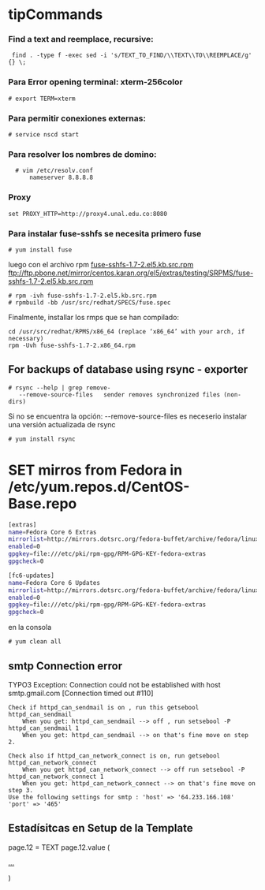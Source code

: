 # tipCommands

### Find a text and reemplace, recursive:
  ```
   find . -type f -exec sed -i 's/TEXT_TO_FIND/\\TEXT\\TO\\REEMPLACE/g' {} \;
  ```
### Para Error opening terminal: xterm-256color
  ```
# export TERM=xterm
  ```

### Para permitir conexiones externas:
  ```
# service nscd start
  ```

### Para resolver los nombres de domino:
  ```
	# vim /etc/resolv.conf  
		nameserver 8.8.8.8	
  ```
		
		
### Proxy		
  ```
set PROXY_HTTP=http://proxy4.unal.edu.co:8080
  ```
### Para instalar fuse-sshfs se necesita primero fuse
  ```
# yum install fuse
  ```

luego con el archivo rpm  [fuse-sshfs-1.7-2.el5.kb.src.rpm](http://rpm.pbone.net/index.php3/stat/26/dist/55/size/105688/name/fuse-sshfs-1.7-2.el5.kb.src.rpm)
ftp://ftp.pbone.net/mirror/centos.karan.org/el5/extras/testing/SRPMS/fuse-sshfs-1.7-2.el5.kb.src.rpm
  ```
# rpm -ivh fuse-sshfs-1.7-2.el5.kb.src.rpm
# rpmbuild -bb /usr/src/redhat/SPECS/fuse.spec
  ```

Finalmente, installar los rmps que se han compilado:
  ```
cd /usr/src/redhat/RPMS/x86_64 (replace ‘x86_64’ with your arch, if necessary)
rpm -Uvh fuse-sshfs-1.7-2.x86_64.rpm
  ```

## For backups of database using rsync - exporter
  ```
# rsync --help | grep remove-
     --remove-source-files   sender removes synchronized files (non-dirs)
  ```
Si no se encuentra la opción: --remove-source-files es neceserio instalar una versión actualizada de rsync
  ```
  # yum install rsync
  ```

# SET mirros from Fedora in /etc/yum.repos.d/CentOS-Base.repo
 ```sh
[extras]
name=Fedora Core 6 Extras
mirrorlist=http://mirrors.dotsrc.org/fedora-buffet/archive/fedora/linux/extras/6/$basearch
enabled=0
gpgkey=file:///etc/pki/rpm-gpg/RPM-GPG-KEY-fedora-extras
gpgcheck=0

[fc6-updates]
name=Fedora Core 6 Updates
mirrorlist=http://mirrors.dotsrc.org/fedora-buffet/archive/fedora/linux/updates/6/$basearch
enabled=0
gpgkey=file:///etc/pki/rpm-gpg/RPM-GPG-KEY-fedora-extras
gpgcheck=0
 ```
 
 en la consola
  ```
 # yum clean all
  ```
## smtp Connection error
TYPO3 Exception: Connection could not be established with host smtp.gmail.com [Connection timed out #110]

    Check if httpd_can_sendmail is on , run this getsebool httpd_can_sendmail
        When you get: httpd_can_sendmail --> off , run setsebool -P httpd_can_sendmail 1
        When you get: httpd_can_sendmail --> on that's fine move on step 2.

    Check also if httpd_can_network_connect is on, run getsebool httpd_can_network_connect
        When you get httpd_can_network_connect --> off run setsebool -P httpd_can_network_connect 1
        When you get: httpd_can_network_connect --> on that's fine move on step 3.
    Use the following settings for smtp : 'host' => '64.233.166.108' 'port' => '465'


## Estadísitcas en Setup de la Template
page.12 = TEXT
page.12.value (

<!-- Histats.com  START  (aync)-->
<script type="text/javascript">
	...
</script>
<noscript><a href="/" target="_blank">...</a></noscript>
<!-- Histats.com  END  -->
)
